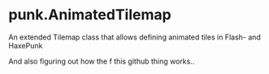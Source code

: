 # punk.AnimatedTilemap
An extended Tilemap class that allows defining animated tiles in Flash- and HaxePunk

And also figuring out how the f this github thing works..
